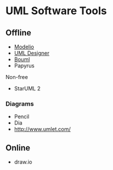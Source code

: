 # UML Software Tools

## Offline 

- [Modelio](www.modelio.org)
- [UML Designer](http://www.umldesigner.org)
- [Bouml](http://www.bouml.fr)
- Papyrus

Non-free

- StarUML 2

### Diagrams

- Pencil
- Dia
- http://www.umlet.com/

## Online

- draw.io